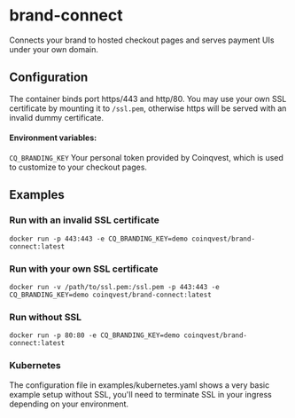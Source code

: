 # brand-connect

Connects your brand to hosted checkout pages and serves payment UIs under your own domain.

## Configuration

The container binds port https/443 and http/80. You may use your own SSL certificate by mounting it to `/ssl.pem`, otherwise https will be served with an invalid dummy certificate.  


#### Environment variables:

`CQ_BRANDING_KEY` Your personal token provided by Coinqvest, which is used to customize to your checkout pages.


## Examples

### Run with an invalid SSL certificate
```
docker run -p 443:443 -e CQ_BRANDING_KEY=demo coinqvest/brand-connect:latest
```

### Run with your own SSL certificate 
```
docker run -v /path/to/ssl.pem:/ssl.pem -p 443:443 -e CQ_BRANDING_KEY=demo coinqvest/brand-connect:latest
```

### Run without SSL
```
docker run -p 80:80 -e CQ_BRANDING_KEY=demo coinqvest/brand-connect:latest
```

### Kubernetes 
The configuration file in examples/kubernetes.yaml shows a very basic example setup without SSL, you'll need to terminate SSL in your ingress depending on your environment.   
